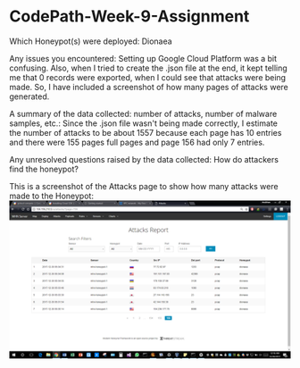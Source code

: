 # CodePath-Week-9-Assignment

Which Honeypot(s) were deployed: Dionaea

Any issues you encountered: Setting up Google Cloud Platform was a bit confusing. Also, when I tried to create the .json file at the end, it kept telling me that 0 records were exported, when I could see that attacks were being made. So, I have included a screenshot of how many pages of attacks were generated. 

A summary of the data collected: number of attacks, number of malware samples, etc.: Since the .json file wasn't being made correctly, I estimate the number of attacks to be about 1557 because each page has 10 entries and there were 155 pages full pages and page 156 had only 7 entries. 

Any unresolved questions raised by the data collected: How do attackers find the honeypot? 

This is a screenshot of the Attacks page to show how many attacks were made to the Honeypot:
<img src='https://github.com/AnubhawM/CodePath-Week-9-Assignment/blob/master/week9_attacks.PNG' width='' alt='Number of Attacks' />



